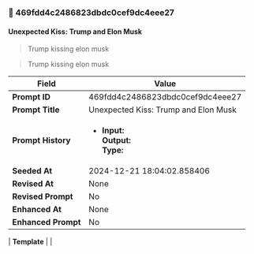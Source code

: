 

### 📜 469fdd4c2486823dbdc0cef9dc4eee27

#### Unexpected Kiss: Trump and Elon Musk

> Trump kissing elon musk 

> Trump kissing elon musk 

| Field          | Value                                                                                                                                                                      |
|----------------|----------------------------------------------------------------------------------------------------------------------------------------------------------------------------|
| **Prompt ID**  | 469fdd4c2486823dbdc0cef9dc4eee27                                                                                                                                                            |
| **Prompt Title**  | Unexpected Kiss: Trump and Elon Musk                                                                                                                                                            |
| **Prompt History** | <ul><li>**Input:**  <br> **Output:**  <br> **Type:** </li></ul> |
| **Seeded At** | 2024-12-21 18:04:02.858406                                                                                                                                                   |
| **Revised At** | None                                                                                                                                                   |
| **Revised Prompt** | No                                                                                                                                                                      |
| **Enhanced At** | None                                                                                                                                                  |
| **Enhanced Prompt** | No                                                                                                                                                                    |

| **Template**   |                                                                                                                                            |



